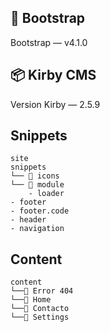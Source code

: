 ## 📘 Bootstrap
Bootstrap — v4.1.0

## 📦 Kirby CMS
Version Kirby — 2.5.9

## Snippets
```
site
snippets
└── 📁 icons
└── 📁 module
	- loader
- footer
- footer.code
- header
- navigation
```

## Content
```
content
└──📁 Error 404
└──📁 Home
└──📁 Contacto
└──📁 Settings
```
